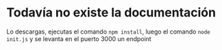 # Todavía no existe la documentación

Lo descargas, ejecutas el comando ``npm install``, luego el comando ``node init.js`` y se levanta en el puerto 3000 un endpoint
